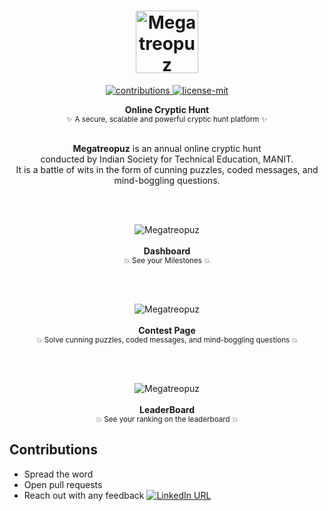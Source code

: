 <h1 align="center">
  	<img height="100" src="https://github.com/ISTE-SC-MANIT/megatreopuz-ui/blob/master/public/wmegatreopuz.svg" alt="Megatreopuz" />
</h1>

<p align="center">
  <a href="https://github.com/ISTE-SC-MANIT/megatreopuz-ui">
    <img src="https://img.shields.io/badge/contributions-welcome-brightgreen.svg" alt="contributions" />
  </a>
  <a href="https://github.com/ISTE-SC-MANIT/megatreopuz-ui/blob/master/LICENSE">
    <img src="https://img.shields.io/badge/License-MIT-blue.svg" alt="license-mit" />
  </a>
</p>  
  
<p align="center">
  <b>Online Cryptic Hunt</b></br>
  <sub>✨ A secure, scalable and powerful cryptic hunt platform ✨<sub> 
</p>

<p align="center">
  <br><b>Megatreopuz</b> is an annual online cryptic hunt<br>conducted by Indian Society for Technical Education, MANIT.
  <br>It is a battle of wits in the form of cunning puzzles, coded messages, and mind-boggling questions.<br>
</p>
<br><br>
<p align="center">
  <img alt="Megatreopuz" src="https://github.com/ISTE-SC-MANIT/megatreopuz-ui/blob/master/.github/readme-img/dashboard.png"><br><br>
  <b>Dashboard</b><br>
  <sub>💥 See your Milestones 💥</sub>
</p>
<br><br>
<p align="center">
  <img alt="Megatreopuz" src="https://github.com/ISTE-SC-MANIT/megatreopuz-ui/blob/master/.github/readme-img/question.png"><br><br>
  <b>Contest Page</b><br>
  <sub>💥 Solve cunning puzzles, coded messages, and mind-boggling questions  💥</sub>
</p>
<br><br>
<p align="center">
  <img alt="Megatreopuz" src="https://github.com/ISTE-SC-MANIT/megatreopuz-ui/blob/master/.github/readme-img/ranking.png"><br><br>
  <b>LeaderBoard</b><br>
  <sub>💥 See your ranking on the leaderboard 💥</sub>
</p>

<!-- 
## Installation

* Use Online –  -->

## Contributions

* Spread the word
* Open pull requests
* Reach out with any feedback  [![LinkedIn URL](https://img.shields.io/badge/LinkedIn-0077B5?style=for-the-badge&logo=linkedin&logoColor=white)](https://www.linkedin.com/in/yashmahalwal/)
